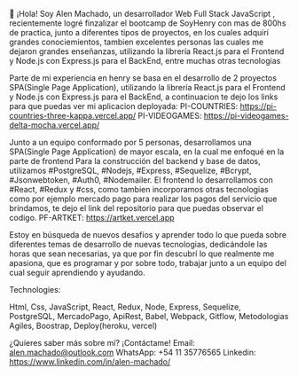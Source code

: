👋 ¡Hola! Soy Alen Machado, un desarrollador Web Full Stack JavaScript , recientemente logré finzalizar el bootcamp de SoyHenry con mas de 800hs de practica, junto a diferentes tipos de proyectos, en los cuales adquirí grandes conociemientos, tambien excelentes personas las cuales me dejaron grandes enseñanzas, utilizando la librería React.js para el Frontend y Node.js con Express.js para el BackEnd, entre muchas otras tecnologias 

Parte de mi experiencia en henry se basa en el desarrollo de 2 proyectos SPA(Single Page Application), utilizando la librería React.js para el Frontend y Node.js con Express.js para el BackEnd, a continuacion te dejo los links para que puedas ver mi aplicacion deployada: 
PI-COUNTRIES: https://pi-countries-three-kappa.vercel.app/
PI-VIDEOGAMES: https://pi-videogames-delta-mocha.vercel.app/

Junto a un equipo conformado por 5 personas, desarrollamos una SPA(Single Page Application) de mayor escala, en la cual me enfoqué en la parte de frontend Para la construcción del backend y base de datos, utilizamos #PostgreSQL, #Nodejs, #Express, #Sequelize, #Bcrypt, #Jsonwebtoken, #Auth0, #Nodemailer. El frontend lo desarrollamos con #React, #Redux y #css, como tambien incorporamos otras tecnologias como por ejemplo mercado pago para realizar los pagos del servicio que brindamos, te dejo el link del repositorio para que puedas observar el codigo.
PF-ARTKET: https://artket.vercel.app

Estoy en búsqueda de nuevos desafíos y aprender todo lo que pueda sobre diferentes temas de desarrollo de nuevas tecnologias, dedicándole las horas que sean necesarias, ya que por fin descubrí lo que realmente me apasiona, que es programar y por sobre todo, trabajar junto a un equipo del cual seguir aprendiendo y ayudando.

Technologies: 

Html, Css, JavaScript, React, Redux, Node, Express, Sequelize, PostgreSQL, MercadoPago, ApiRest, Babel, Webpack, Gitflow, Metodologias Agiles, Boostrap, Deploy(heroku, vercel)

¿Quieres saber más sobre mí? ¡Contáctame!
Email: alen.machado@outlook.com
WhatsApp: +54 11 35776565
Linkedin: https://www.linkedin.com/in/alen-machado/
